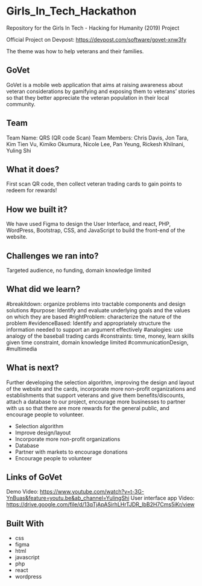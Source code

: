 # Girls_In_Tech_Hackathon
Repository for the Girls In Tech - Hacking for Humanity (2019) Project

Official Project on Devpost: https://devpost.com/software/govet-xnw3fy

The theme was how to help veterans and their families.

## GoVet
GoVet is a mobile web application that aims at raising awareness about veteran considerations by gamifying and exposing them to veterans’ stories so that they better appreciate the veteran population in their local community.

## Team
Team Name: QRS (QR code Scan)
Team Members: Chris Davis, Jon Tara, Kim Tien Vu, Kimiko Okumura, Nicole Lee, Pan Yeung, Rickesh Khilnani, Yuling Shi

## What it does?
First scan QR code, then collect veteran trading cards to gain points to redeem for rewards!

## How we built it?
We have used Figma to design the User Interface, and react, PHP, WordPress, Bootstrap, CSS, and JavaScript to build the front-end of the website.

## Challenges we ran into?
Targeted audience, no funding, domain knowledge limited

## What did we learn?
#breakitdown: organize problems into tractable components and design solutions
#purpose: Identify and evaluate underlying goals and the values on which they are based
#rightProblem: characterize the nature of the problem
#evidenceBased: Identify and appropriately structure the information needed to support an argument effectively
#analogies: use analogy of the baseball trading cards
#constraints: time, money, learn skills given time constraint, domain knowledge limited
#communicationDesign, #multimedia

## What is next?
Further developing the selection algorithm, improving the design and layout of the website and the cards, incorporate more non-profit organizations and establishments that support veterans and give them benefits/discounts, attach a database to our project, encourage more businesses to partner with us so that there are more rewards for the general public, and encourage people to volunteer.

* Selection algorithm
* Improve design/layout
* Incorporate more non-profit organizations
* Database
* Partner with markets to encourage donations
* Encourage people to volunteer

## Links of GoVet
Demo Video: https://www.youtube.com/watch?v=t-3G-YnBuas&feature=youtu.be&ab_channel=YulingShi
User interface app Video: https://drive.google.com/file/d/13qTjApASirhLHrTJDR_IbB2H7Cms5iKr/view

## Built With
* css
* figma
* html
* javascript
* php
* react
* wordpress

